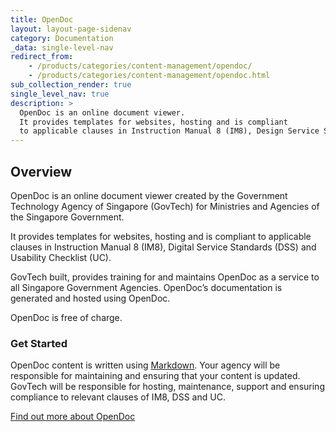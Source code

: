 ```yaml
---
title: OpenDoc
layout: layout-page-sidenav
category: Documentation
_data: single-level-nav
redirect_from:
    - /products/categories/content-management/opendoc/
    - /products/categories/content-management/opendoc.html
sub_collection_render: true
single_level_nav: true
description: >
  OpenDoc is an online document viewer.
  It provides templates for websites, hosting and is compliant 
  to applicable clauses in Instruction Manual 8 (IM8), Design Service Standard (DSS) and Usability Checklist (UC).
---
```


## Overview

OpenDoc is an online document viewer created by the Government Technology Agency of Singapore (GovTech) for Ministries and Agencies of the Singapore Government.

It provides templates for websites, hosting and is compliant to applicable clauses in Instruction Manual 8 (IM8), Digital Service Standards (DSS) and Usability Checklist (UC).

GovTech built, provides training for and maintains OpenDoc as a service to all Singapore Government Agencies. OpenDoc’s documentation is generated and hosted using OpenDoc.

OpenDoc is free of charge.

### Get Started

OpenDoc content is written using [Markdown](https://en.wikipedia.org/wiki/Markdown). Your agency will be responsible for maintaining and ensuring that your content is updated. GovTech will be responsible for hosting, maintenance, support and ensuring compliance to relevant clauses of IM8, DSS and UC.

[Find out more about OpenDoc](https://opendoc.sg/)
